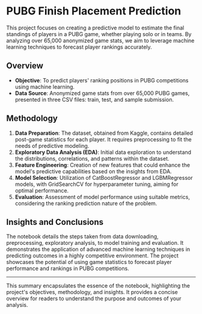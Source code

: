 # PUBG Finish Placement Prediction

This project focuses on creating a predictive model to estimate the final standings of players in a PUBG game, whether playing solo or in teams. By analyzing over 65,000 anonymized game stats, we aim to leverage machine learning techniques to forecast player rankings accurately.

## Overview

- **Objective**: To predict players' ranking positions in PUBG competitions using machine learning.
- **Data Source**: Anonymized game stats from over 65,000 PUBG games, presented in three CSV files: train, test, and sample submission.

## Methodology

1. **Data Preparation**: The dataset, obtained from Kaggle, contains detailed post-game statistics for each player. It requires preprocessing to fit the needs of predictive modeling.
2. **Exploratory Data Analysis (EDA)**: Initial data exploration to understand the distributions, correlations, and patterns within the dataset.
3. **Feature Engineering**: Creation of new features that could enhance the model's predictive capabilities based on the insights from EDA.
4. **Model Selection**: Utilization of CatBoostRegressor and LGBMRegressor models, with GridSearchCV for hyperparameter tuning, aiming for optimal performance.
5. **Evaluation**: Assessment of model performance using suitable metrics, considering the ranking prediction nature of the problem.

## Insights and Conclusions

The notebook details the steps taken from data downloading, preprocessing, exploratory analysis, to model training and evaluation. It demonstrates the application of advanced machine learning techniques in predicting outcomes in a highly competitive environment. The project showcases the potential of using game statistics to forecast player performance and rankings in PUBG competitions.

---

This summary encapsulates the essence of the notebook, highlighting the project's objectives, methodology, and insights. It provides a concise overview for readers to understand the purpose and outcomes of your analysis.
